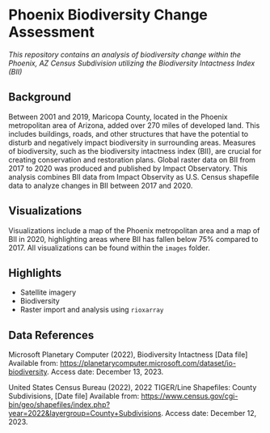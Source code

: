 # Phoenix Biodiversity Change Assessment 
_This repository contains an analysis of biodiversity change within the Phoenix, AZ Census Subdivision utilizing the Biodiversity Intactness Index (BII)_

## Background
Between 2001 and 2019, Maricopa County, located in the Phoenix metropolitan area of Arizona, added over 270 miles of developed land. This includes buildings, roads, and other structures that have the potential to disturb and negatively impact biodiversity in surrounding areas. Measures of biodiversity, such as the biodiversity intactness index (BII), are crucial for creating conservation and restoration plans. Global raster data on BII from 2017 to 2020 was produced and published by Impact Observatory. This analysis combines BII data from Impact Observity as U.S. Census shapefile data to analyze changes in BII between 2017 and 2020.

## Visualizations
Visualizations include a map of the Phoenix metropolitan area and a map of BII in 2020, highlighting areas where BII has fallen below 75% compared to 2017. All visualizations can be found within the `images` folder.

## Highlights
* Satellite imagery
* Biodiversity
* Raster import and analysis using `rioxarray`

## Data References
Microsoft Planetary Computer (2022), Biodiversity Intactness [Data file] Available from: https://planetarycomputer.microsoft.com/dataset/io-biodiversity. Access date: December 13, 2023.

United States Census Bureau (2022), 2022 TIGER/Line Shapefiles: County Subdivisions, [Date file] Available from: https://www.census.gov/cgi-bin/geo/shapefiles/index.php?year=2022&layergroup=County+Subdivisions. Access date: December 12, 2023.
